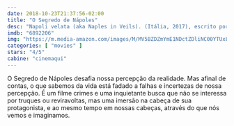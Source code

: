 ```yaml
---
date: 2018-10-23T21:37:56-02:00
title: "O Segredo de Nápoles"
desc: "Napoli velata (aka Naples in Veils). (Itália, 2017), escrito por Ferzan Ozpetek, Gianni Romoli, Valia Santella, dirigido por Ferzan Ozpetek, com Giovanna Mezzogiorno, Alessandro Borghi, Anna Bonaiuto.#mostrasp"
imdb: "6892206"
img: "https://m.media-amazon.com/images/M/MV5BZDZmYmE1NDctZDliNC00YTUxLTlkNGYtN2YzZDk3M2QwZjA3XkEyXkFqcGdeQXVyMjQ3NzUxOTM@._V1_SY150_CR2,0,101,150_.jpg"
categories: [ "movies" ]
stars: "4/5"
cabine: "cinemaqui"
---
```

O Segredo de Nápoles desafia nossa percepção da realidade. Mas afinal de contas, o que sabemos da vida está fadado a falhas e incertezas de nossa percepção. É um filme crimes e uma inquietante busca que não se interessa por truques ou reviravoltas, mas uma imersão na cabeça de sua protagonista, e ao mesmo tempo em nossas cabeças, através do que nós vemos e imaginamos.
